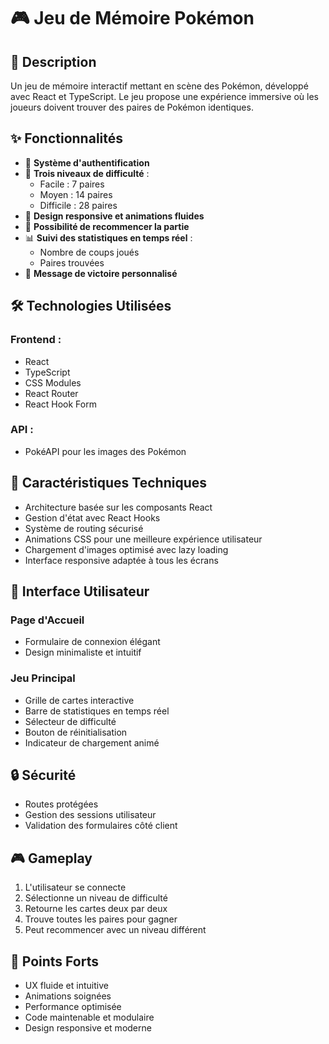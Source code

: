 # 🎮 Jeu de Mémoire Pokémon

## 📝 Description

Un jeu de mémoire interactif mettant en scène des Pokémon, développé avec React et TypeScript. Le jeu propose une expérience immersive où les joueurs doivent trouver des paires de Pokémon identiques.

## ✨ Fonctionnalités

- 🔐 **Système d'authentification**
- 🎯 **Trois niveaux de difficulté** :
  - Facile : 7 paires
  - Moyen : 14 paires
  - Difficile : 28 paires
- 🎨 **Design responsive et animations fluides**
- 🔄 **Possibilité de recommencer la partie**
- 📊 **Suivi des statistiques en temps réel** :
  - Nombre de coups joués
  - Paires trouvées
- 🌟 **Message de victoire personnalisé**

## 🛠️ Technologies Utilisées

### Frontend :

- React
- TypeScript
- CSS Modules
- React Router
- React Hook Form

### API :

- PokéAPI pour les images des Pokémon

## 🎯 Caractéristiques Techniques

- Architecture basée sur les composants React
- Gestion d'état avec React Hooks
- Système de routing sécurisé
- Animations CSS pour une meilleure expérience utilisateur
- Chargement d'images optimisé avec lazy loading
- Interface responsive adaptée à tous les écrans

## 🎨 Interface Utilisateur

### Page d'Accueil

- Formulaire de connexion élégant
- Design minimaliste et intuitif

### Jeu Principal

- Grille de cartes interactive
- Barre de statistiques en temps réel
- Sélecteur de difficulté
- Bouton de réinitialisation
- Indicateur de chargement animé

## 🔒 Sécurité

- Routes protégées
- Gestion des sessions utilisateur
- Validation des formulaires côté client

## 🎮 Gameplay

1. L'utilisateur se connecte
2. Sélectionne un niveau de difficulté
3. Retourne les cartes deux par deux
4. Trouve toutes les paires pour gagner
5. Peut recommencer avec un niveau différent

## 🌟 Points Forts

- UX fluide et intuitive
- Animations soignées
- Performance optimisée
- Code maintenable et modulaire
- Design responsive et moderne
